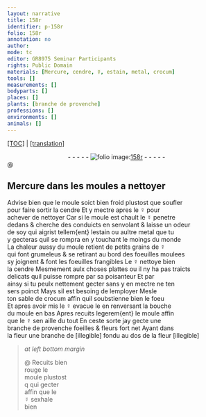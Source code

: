 ```yaml
---
layout: narrative
title: 158r
identifier: p-158r
folio: 158r
annotation: no
author:
mode: tc
editor: GR8975 Seminar Participants
rights: Public Domain
materials: [Mercure, cendre, ☿, estain, metal, crocum]
tools: []
measurements: []
bodyparts: []
places: []
plants: [branche de provenche]
professions: []
environments: []
animals: []
---
```


<p><a href="{{ site.baseurl }}/diplomatic/">[TOC]</a> | <a href="{{ site.baseurl }}/_texts/p-158r_tl.md/">[translation]</a></p><div class="folio" align="center">- - - - - <a href="http://gallica.bnf.fr/ark:/12148/btv1b10500001g/f321.item" target="_blank"><img src="https://cu-mkp.github.io/2017-workshop-edition/assets/photo-icon.png" alt="folio image: " style="display:inline-block; margin-bottom:-3px;"/>158r</a> - - - - - </div>  @ 
  

## <span class="m">Mercure</span> dans les moules a nettoyer

 
Advise bien que le moule soict bien froid plustost que soufler<br/> pour faire sortir la <span class="m">cendre</span> Et y mectre apres le <span class="m">☿</span> pour<br/> achever de nettoyer Car si le moule est chault le <span class="m">☿</span> penetre<br/> dedans & cherche des conduicts en senvolant & laisse un odeur<br/> de soy qui aigrist tellem{ent} l<span class="m">estain</span> ou aultre <span class="m">metal</span> que tu<br/> y gecteras quil se rompra en y touchant le moings du monde<br/> La chaleur aussy du moule retient de petits grains de <span class="m">☿</span><br/> qui font grumeleus & se retirant au bord des foeuilles moulees<br/> sy joignent & font les foeuilles frangibles Le <span class="m">☿</span> nettoye bien<br/> la <span class="m">cendre</span> Mesmement aulx choses plattes ou il ny ha pas traicts<br/> delicats quil puisse rompre par sa poisanteur Et par<br/> ainsy si tu peulx nettement gecter sans y en mectre ne ten<br/> sers poinct Mays sil est besoing de lemployer Mesle<br/> ton sable de <span class="m">crocum</span> affin quil soubstienne bien le foeu <br/> Et apres avoir mis le <span class="m">☿</span> evacue le en renversant la bouche<br/> du moule en bas Apres recuits legerem{ent} le moule affin<br/> que le <span class="m">☿</span> sen aille du tout En ceste sorte jay gecte une<br/> <span class="pa">branche de provenche</span> foeilles & fleurs fort net Ayant dans<br/> la fleur une branche de [illegible] fondu au dos de la fleur [illegible]
 
> *at left bottom margin*
> 
> 
>   @ Recuits bien<br/> rouge le<br/> moule plustost<br/> <span class="del">q</span> qui gecter<br/> affin que le<br/> <span class="m">☿</span> sexhale<br/> bien
 
